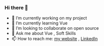 ### Hi there 👋


- 🔭 I’m currently working on my project
- 🌱 I’m currently learning Vue
- 👯 I’m looking to collaborate on open source
- 💬 Ask me about Vue , Soft Skills
- 📫 How to reach me: [my website](https://tibeterol.me/) , [LinkedIn](https://tr.linkedin.com/in/tibet-erol)
